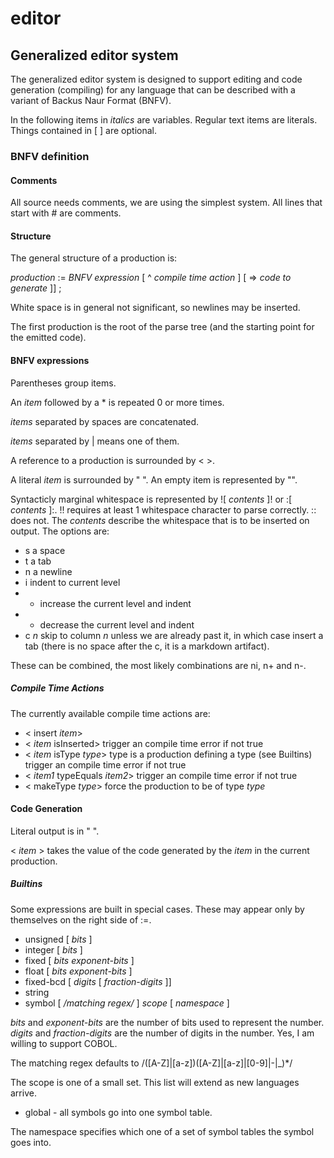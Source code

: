 editor
======

Generalized editor system
-------------------------

The generalized editor system is designed to support editing and code generation 
(compiling) for any language that can be described with a variant of Backus Naur Format (BNFV).

In the following items in *italics* are variables.  Regular text items are literals.  Things contained in [ ] are optional.  

### BNFV definition

#### Comments

  All source needs comments, we are using the simplest system.  All lines that start with # are comments.

#### Structure

The general structure of a production is:
  
*production* := *BNFV expression* [ ^ *compile time action* ] [ => *code to generate* ]] ;

White space is in general not significant, so newlines may be inserted.

The first production is the root of the parse tree (and the starting point for the emitted code).

#### BNFV expressions 

Parentheses group items.  

An *item* followed by a \* is repeated 0 or more times.  

*items* separated by spaces are concatenated.

*items* separated by | means one of them.  

A reference to a production is surrounded by \< \>.  

A literal *item* is surrounded by " ".  An empty item is represented by "".

Syntacticly marginal whitespace is represented by ![ *contents* ]! or :[ *contents* ]:.  !! requires at least 1 whitespace character to parse
correctly.  :: does not.  The *contents* describe the whitespace that is to be inserted on output.  The options are:

+ s a space
+ t a tab
+ n a newline
+ i indent to current level
+ + increase the current level and indent
+ - decrease the current level and indent
+ c *n* skip to column *n* unless we are already past it, in which case insert a tab (there is no space after the c, 
it is a markdown artifact).

These can be combined, the most likely combinations are ni, n+ and n-.

##### Compile Time Actions

The currently available compile time actions are:
+ \< insert *item*\>
+ \< *item* isInserted\> trigger an compile time error if not true
+ \< *item* isType *type*\>  type is a production defining a type (see Builtins) trigger an compile time error if not true
+ \< *item1* typeEquals *item2*\> trigger an compile time error if not true
+ \< makeType *type*\> force the production to be of type *type*

#### Code Generation

Literal output is in " ".

< *item* > takes the value of the code generated by the *item* in the current production.

##### Builtins
  
Some expressions are built in special cases.  These may appear only by themselves on the right side of :=.

+  unsigned  [ *bits* ]
+  integer   [ *bits* ]
+  fixed [ *bits  exponent-bits* ]
+  float [ *bits exponent-bits* ]
+  fixed-bcd [ *digits* [ *fraction-digits* ]]
+  string
+  symbol  [ */matching regex/* ] *scope* [ *namespace* ]

*bits* and *exponent-bits* are the number of bits used to represent the number.  *digits* and *fraction-digits* 
are the number of digits in the number.  Yes, I am willing to support COBOL.
    
The matching regex defaults to /([A-Z]|[a-z])([A-Z]|[a-z]|[0-9]|-|_)*/

The scope is one of a small set.  This list will extend as new languages arrive.
    
+ global - all symbols go into one symbol table.
    
The namespace specifies which one of a set of symbol tables the symbol goes into.
    
    


  

